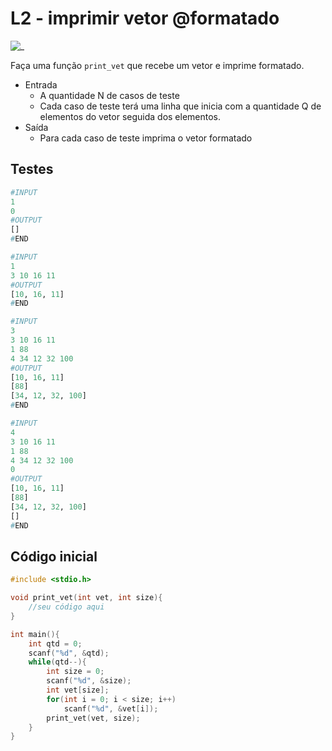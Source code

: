 # L2 - imprimir vetor @formatado

![_](cover.jpg)

Faça uma função `print_vet` que recebe um vetor e imprime formatado.

- Entrada
  - A quantidade N de casos de teste
  - Cada caso de teste terá uma linha que inicia com a quantidade Q de elementos do vetor seguida dos elementos.
- Saída
  - Para cada caso de teste imprima o vetor formatado

## Testes

``` py
#INPUT
1
0
#OUTPUT
[]
#END

#INPUT
1
3 10 16 11
#OUTPUT
[10, 16, 11]
#END

#INPUT
3
3 10 16 11
1 88
4 34 12 32 100
#OUTPUT
[10, 16, 11]
[88]
[34, 12, 32, 100]
#END

#INPUT
4
3 10 16 11
1 88
4 34 12 32 100
0
#OUTPUT
[10, 16, 11]
[88]
[34, 12, 32, 100]
[]
#END

```

## Código inicial

```c
#include <stdio.h>

void print_vet(int vet, int size){
    //seu código aqui
}

int main(){
    int qtd = 0;
    scanf("%d", &qtd);
    while(qtd--){
        int size = 0;
        scanf("%d", &size);
        int vet[size];
        for(int i = 0; i < size; i++)
            scanf("%d", &vet[i]);
        print_vet(vet, size);
    }
}
```
